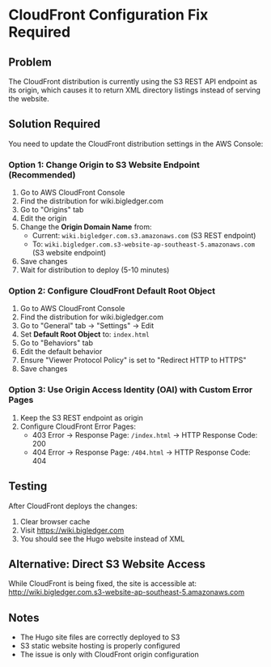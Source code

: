 # CloudFront Configuration Fix Required

## Problem
The CloudFront distribution is currently using the S3 REST API endpoint as its origin, which causes it to return XML directory listings instead of serving the website.

## Solution Required
You need to update the CloudFront distribution settings in the AWS Console:

### Option 1: Change Origin to S3 Website Endpoint (Recommended)
1. Go to AWS CloudFront Console
2. Find the distribution for wiki.bigledger.com
3. Go to "Origins" tab
4. Edit the origin
5. Change the **Origin Domain Name** from:
   - Current: `wiki.bigledger.com.s3.amazonaws.com` (S3 REST endpoint)
   - To: `wiki.bigledger.com.s3-website-ap-southeast-5.amazonaws.com` (S3 website endpoint)
6. Save changes
7. Wait for distribution to deploy (5-10 minutes)

### Option 2: Configure CloudFront Default Root Object
1. Go to AWS CloudFront Console
2. Find the distribution for wiki.bigledger.com
3. Go to "General" tab → "Settings" → Edit
4. Set **Default Root Object** to: `index.html`
5. Go to "Behaviors" tab
6. Edit the default behavior
7. Ensure "Viewer Protocol Policy" is set to "Redirect HTTP to HTTPS"
8. Save changes

### Option 3: Use Origin Access Identity (OAI) with Custom Error Pages
1. Keep the S3 REST endpoint as origin
2. Configure CloudFront Error Pages:
   - 403 Error → Response Page: `/index.html` → HTTP Response Code: 200
   - 404 Error → Response Page: `/404.html` → HTTP Response Code: 404

## Testing
After CloudFront deploys the changes:
1. Clear browser cache
2. Visit https://wiki.bigledger.com
3. You should see the Hugo website instead of XML

## Alternative: Direct S3 Website Access
While CloudFront is being fixed, the site is accessible at:
http://wiki.bigledger.com.s3-website-ap-southeast-5.amazonaws.com

## Notes
- The Hugo site files are correctly deployed to S3
- S3 static website hosting is properly configured
- The issue is only with CloudFront origin configuration